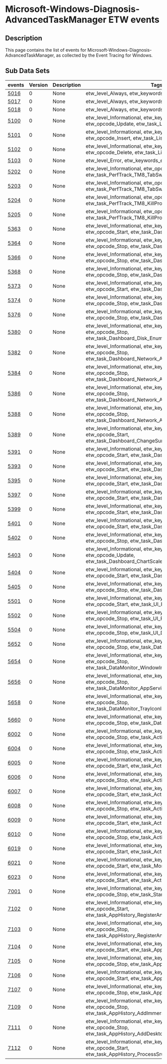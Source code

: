 # Microsoft-Windows-Diagnosis-AdvancedTaskManager ETW events

## Description
This page contains the list of events for Microsoft-Windows-Diagnosis-AdvancedTaskManager, as collected by the Event Tracing for Windows.

## Sub Data Sets
|events|Version|Description|Tags|
|---|---|---|---|
|[5016](events/event-5016.md)|0|None|etw_level_Always, etw_keywords_memory, etw_task_task_0|
|[5017](events/event-5017.md)|0|None|etw_level_Always, etw_keywords_memory, etw_task_task_0|
|[5018](events/event-5018.md)|0|None|etw_level_Always, etw_keywords_memory, etw_task_task_0|
|[5100](events/event-5100.md)|0|None|etw_level_Informational, etw_keywords_list, etw_opcode_Update, etw_task_ListUpdate|
|[5101](events/event-5101.md)|0|None|etw_level_Informational, etw_keywords_list, etw_opcode_Insert, etw_task_ListUpdate|
|[5102](events/event-5102.md)|0|None|etw_level_Informational, etw_keywords_list, etw_opcode_Delete, etw_task_ListUpdate|
|[5103](events/event-5103.md)|0|None|etw_level_Error, etw_keywords_error, etw_task_task_0|
|[5202](events/event-5202.md)|0|None|etw_level_Informational, etw_opcode_Start, etw_task_PerfTrack_TM8_TabSwitch|
|[5203](events/event-5203.md)|0|None|etw_level_Informational, etw_opcode_Stop, etw_task_PerfTrack_TM8_TabSwitch|
|[5204](events/event-5204.md)|0|None|etw_level_Informational, etw_opcode_Start, etw_task_PerfTrack_TM8_KillProcess|
|[5205](events/event-5205.md)|0|None|etw_level_Informational, etw_opcode_Stop, etw_task_PerfTrack_TM8_KillProcess|
|[5363](events/event-5363.md)|0|None|etw_level_Informational, etw_keywords_dashboard, etw_opcode_Start, etw_task_Dashboard_LoadPageTemplate|
|[5364](events/event-5364.md)|0|None|etw_level_Informational, etw_keywords_dashboard, etw_opcode_Stop, etw_task_Dashboard_LoadPageTemplate|
|[5366](events/event-5366.md)|0|None|etw_level_Informational, etw_keywords_dashboard, etw_opcode_Stop, etw_task_Dashboard_CPUView_Init|
|[5368](events/event-5368.md)|0|None|etw_level_Informational, etw_keywords_dashboard, etw_opcode_Stop, etw_task_Dashboard_MemoryView_Init|
|[5373](events/event-5373.md)|0|None|etw_level_Informational, etw_keywords_dashboard, etw_opcode_Start, etw_task_Dashboard_Render|
|[5374](events/event-5374.md)|0|None|etw_level_Informational, etw_keywords_dashboard, etw_opcode_Stop, etw_task_Dashboard_Render|
|[5376](events/event-5376.md)|0|None|etw_level_Informational, etw_keywords_dashboard, etw_opcode_Stop, etw_task_Dashboard_SwitchResource|
|[5380](events/event-5380.md)|0|None|etw_level_Informational, etw_keywords_dashboard, etw_opcode_Stop, etw_task_Dashboard_Disk_EnumerateDisks|
|[5382](events/event-5382.md)|0|None|etw_level_Informational, etw_keywords_dashboard, etw_opcode_Stop, etw_task_Dashboard_Network_Adapter_EnumerateAdapters|
|[5384](events/event-5384.md)|0|None|etw_level_Informational, etw_keywords_dashboard, etw_opcode_Stop, etw_task_Dashboard_Network_Adapter_RefreshAdapters|
|[5386](events/event-5386.md)|0|None|etw_level_Informational, etw_keywords_dashboard, etw_opcode_Stop, etw_task_Dashboard_Network_Adapter_WifiSetProperties|
|[5388](events/event-5388.md)|0|None|etw_level_Informational, etw_keywords_dashboard, etw_opcode_Stop, etw_task_Dashboard_Network_Adapter_WWanSetProperties|
|[5389](events/event-5389.md)|0|None|etw_level_Informational, etw_keywords_dashboard, etw_opcode_Start, etw_task_Dashboard_ChangeSummaryView|
|[5391](events/event-5391.md)|0|None|etw_level_Informational, etw_keywords_dashboard, etw_opcode_Start, etw_task_Dashboard_TurnChartsOnOff|
|[5393](events/event-5393.md)|0|None|etw_level_Informational, etw_keywords_dashboard, etw_opcode_Start, etw_task_Dashboard_AddDisk|
|[5395](events/event-5395.md)|0|None|etw_level_Informational, etw_keywords_dashboard, etw_opcode_Start, etw_task_Dashboard_RemoveDisk|
|[5397](events/event-5397.md)|0|None|etw_level_Informational, etw_keywords_dashboard, etw_opcode_Start, etw_task_Dashboard_AddAdapter|
|[5399](events/event-5399.md)|0|None|etw_level_Informational, etw_keywords_dashboard, etw_opcode_Start, etw_task_Dashboard_RemoveAdapter|
|[5401](events/event-5401.md)|0|None|etw_level_Informational, etw_keywords_dashboard, etw_opcode_Start, etw_task_Dashboard_DiskPerfIOCTL|
|[5402](events/event-5402.md)|0|None|etw_level_Informational, etw_keywords_dashboard, etw_opcode_Stop, etw_task_Dashboard_DiskPerfIOCTL|
|[5403](events/event-5403.md)|0|None|etw_level_Informational, etw_keywords_dashboard, etw_opcode_Update, etw_task_Dashboard_ChartScaleChanged|
|[5404](events/event-5404.md)|0|None|etw_level_Informational, etw_keywords_dashboard, etw_opcode_Start, etw_task_Dashboard_DiskLengthIOCTL|
|[5405](events/event-5405.md)|0|None|etw_level_Informational, etw_keywords_dashboard, etw_opcode_Stop, etw_task_Dashboard_DiskLengthIOCTL|
|[5501](events/event-5501.md)|0|None|etw_level_Informational, etw_keywords_ui, etw_opcode_Start, etw_task_UI_Render|
|[5502](events/event-5502.md)|0|None|etw_level_Informational, etw_keywords_ui, etw_opcode_Stop, etw_task_UI_Render|
|[5504](events/event-5504.md)|0|None|etw_level_Informational, etw_keywords_ui, etw_opcode_Stop, etw_task_UI_DataSort|
|[5652](events/event-5652.md)|0|None|etw_level_Informational, etw_keywords_datamonitor, etw_opcode_Stop, etw_task_DataMonitor_AppInfo_Update|
|[5654](events/event-5654.md)|0|None|etw_level_Informational, etw_keywords_datamonitor, etw_opcode_Stop, etw_task_DataMonitor_WindowInfo_Update|
|[5656](events/event-5656.md)|0|None|etw_level_Informational, etw_keywords_datamonitor, etw_opcode_Stop, etw_task_DataMonitor_AppServiceInfo_Update|
|[5658](events/event-5658.md)|0|None|etw_level_Informational, etw_keywords_datamonitor, etw_opcode_Stop, etw_task_DataMonitor_TrayIconInfo_Update|
|[5660](events/event-5660.md)|0|None|etw_level_Informational, etw_keywords_datamonitor, etw_opcode_Stop, etw_task_DataMonitor_UserInfo_Update|
|[6002](events/event-6002.md)|0|None|etw_level_Informational, etw_keywords_ui, etw_opcode_Stop, etw_task_Actions_InvokeMenu|
|[6004](events/event-6004.md)|0|None|etw_level_Informational, etw_keywords_ui, etw_opcode_Stop, etw_task_Actions_RightClickPopup|
|[6005](events/event-6005.md)|0|None|etw_level_Informational, etw_keywords_ui, etw_opcode_Start, etw_task_Actions_EndTask_Process|
|[6006](events/event-6006.md)|0|None|etw_level_Informational, etw_keywords_ui, etw_opcode_Stop, etw_task_Actions_EndTask_Process|
|[6007](events/event-6007.md)|0|None|etw_level_Informational, etw_keywords_ui, etw_opcode_Start, etw_task_Actions_EndTask_Window|
|[6008](events/event-6008.md)|0|None|etw_level_Informational, etw_keywords_ui, etw_opcode_Stop, etw_task_Actions_EndTask_Window|
|[6009](events/event-6009.md)|0|None|etw_level_Informational, etw_keywords_ui, etw_opcode_Start, etw_task_Actions_EndTask_Service|
|[6010](events/event-6010.md)|0|None|etw_level_Informational, etw_keywords_ui, etw_opcode_Stop, etw_task_Actions_EndTask_Service|
|[6019](events/event-6019.md)|0|None|etw_level_Informational, etw_keywords_ui, etw_opcode_Start, etw_task_Actions_ChangeView|
|[6021](events/event-6021.md)|0|None|etw_level_Informational, etw_keywords_ui, etw_opcode_Start, etw_task_Monitor_ChangeView|
|[6023](events/event-6023.md)|0|None|etw_level_Informational, etw_keywords_ui, etw_opcode_Start, etw_task_Actions_ConfirmCommand|
|[7001](events/event-7001.md)|0|None|etw_level_Informational, etw_keywords_datamonitor, etw_opcode_Stop, etw_task_Startup_ImpactFile_Parse|
|[7102](events/event-7102.md)|0|None|etw_level_Informational, etw_keywords_datamonitor, etw_opcode_Start, etw_task_AppHistory_RegisterAndProcessStats|
|[7103](events/event-7103.md)|0|None|etw_level_Informational, etw_keywords_datamonitor, etw_opcode_Stop, etw_task_AppHistory_RegisterAndProcessStats|
|[7104](events/event-7104.md)|0|None|etw_level_Informational, etw_keywords_datamonitor, etw_opcode_Start, etw_task_AppHistory_GetInterfaceCost|
|[7105](events/event-7105.md)|0|None|etw_level_Informational, etw_keywords_datamonitor, etw_opcode_Stop, etw_task_AppHistory_GetInterfaceCost|
|[7106](events/event-7106.md)|0|None|etw_level_Informational, etw_keywords_datamonitor, etw_opcode_Start, etw_task_AppHistory_ParsePackageIcon|
|[7107](events/event-7107.md)|0|None|etw_level_Informational, etw_keywords_datamonitor, etw_opcode_Stop, etw_task_AppHistory_ParsePackageIcon|
|[7109](events/event-7109.md)|0|None|etw_level_Informational, etw_keywords_datamonitor, etw_opcode_Stop, etw_task_AppHistory_AddImmersiveApplication|
|[7111](events/event-7111.md)|0|None|etw_level_Informational, etw_keywords_datamonitor, etw_opcode_Stop, etw_task_AppHistory_AddDesktopApplication|
|[7112](events/event-7112.md)|0|None|etw_level_Informational, etw_keywords_datamonitor, etw_opcode_Start, etw_task_AppHistory_ProcessSrumRecordSet|
